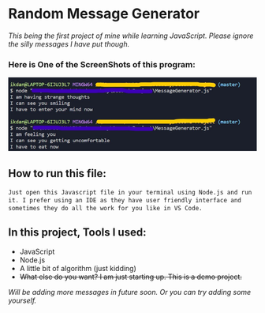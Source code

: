 # **Random Message Generator**

_This being the first project of mine while learning JavaScript. Please ignore the silly messages I have put though._

### **Here is One of the ScreenShots of this program:**

![Alt text](./output.jpg "Output")

## How to run this file:

```
Just open this Javascript file in your terminal using Node.js and run it. I prefer using an IDE as they have user friendly interface and sometimes they do all the work for you like in VS Code.
```

## In this project, Tools I used:

- JavaScript
- Node.js
- A little bit of algorithm (just kidding)
- ~~What else do you want? I am just starting up. This is a demo project.~~

_Will be adding more messages in future soon. Or you can try adding some yourself._
